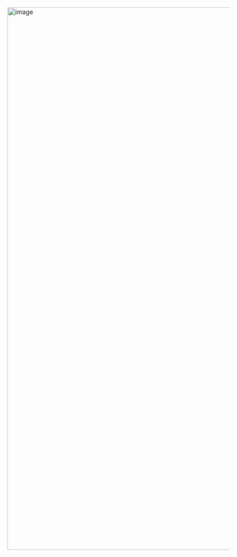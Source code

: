 <img width="910" height="1230" alt="image" src="https://github.com/user-attachments/assets/9960312a-fe2c-4a28-8942-c8f37c70d040" />
